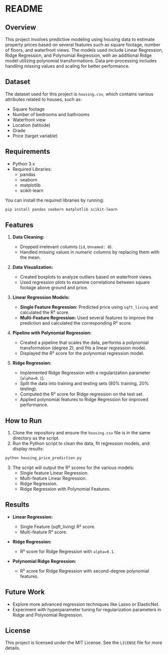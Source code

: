 
# README

## Overview

This project involves predictive modeling using housing data to estimate property prices based on several features such as square footage, number of floors, and waterfront views. The models used include Linear Regression, Ridge Regression, and Polynomial Regression, with an additional Ridge model utilizing polynomial transformations. Data pre-processing includes handling missing values and scaling for better performance.

## Dataset

The dataset used for this project is `housing.csv`, which contains various attributes related to houses, such as:
- Square footage
- Number of bedrooms and bathrooms
- Waterfront view
- Location (latitude)
- Grade
- Price (target variable)

## Requirements

- Python 3.x
- Required Libraries:
  - pandas
  - seaborn
  - matplotlib
  - scikit-learn
  
You can install the required libraries by running:

```bash
pip install pandas seaborn matplotlib scikit-learn
```

## Features

1. **Data Cleaning:**
   - Dropped irrelevant columns (`id`, `Unnamed: 0`).
   - Handled missing values in numeric columns by replacing them with the mean.

2. **Data Visualization:**
   - Created boxplots to analyze outliers based on waterfront views.
   - Used regression plots to examine correlations between square footage above ground and price.

3. **Linear Regression Models:**
   - **Single Feature Regression:** Predicted price using `sqft_living` and calculated the R² score.
   - **Multi-Feature Regression:** Used several features to improve the prediction and calculated the corresponding R² score.

4. **Pipeline with Polynomial Regression:**
   - Created a pipeline that scales the data, performs a polynomial transformation (degree 2), and fits a linear regression model.
   - Displayed the R² score for the polynomial regression model.

5. **Ridge Regression:**
   - Implemented Ridge Regression with a regularization parameter (`alpha=0.1`).
   - Split the data into training and testing sets (80% training, 20% testing).
   - Computed the R² score for Ridge regression on the test set.
   - Applied polynomial features to Ridge Regression for improved performance.

## How to Run

1. Clone the repository and ensure the `housing.csv` file is in the same directory as the script.
2. Run the Python script to clean the data, fit regression models, and display results:

```bash
python housing_price_prediction.py
```

3. The script will output the R² scores for the various models:
   - Single feature Linear Regression.
   - Multi-feature Linear Regression.
   - Ridge Regression.
   - Ridge Regression with Polynomial Features.

## Results

- **Linear Regression:**
  - Single Feature (sqft_living) R² score.
  - Multi-feature R² score.

- **Ridge Regression:**
  - R² score for Ridge Regression with `alpha=0.1`.

- **Polynomial Ridge Regression:**
  - R² score for Ridge Regression with second-degree polynomial features.

## Future Work

- Explore more advanced regression techniques like Lasso or ElasticNet.
- Experiment with hyperparameter tuning for regularization parameters in Ridge and Polynomial Regression.

## License

This project is licensed under the MIT License. See the `LICENSE` file for more details.
